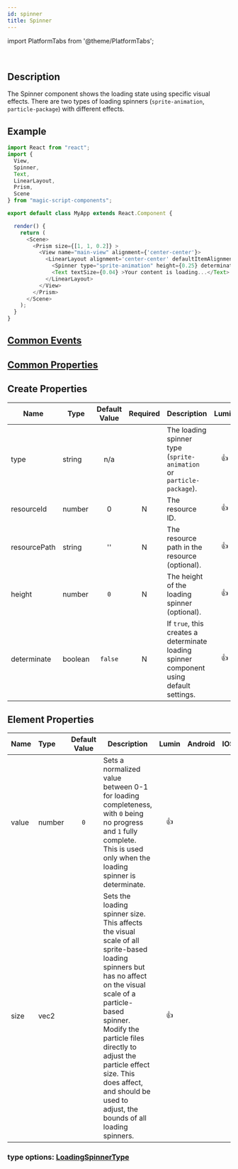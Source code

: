 ```yaml
---
id: spinner
title: Spinner
---
```


import PlatformTabs from '@theme/PlatformTabs';

<PlatformTabs extension='gif' component='spinner' />​

## Description

The Spinner component shows the loading state using specific visual effects. There are two types of loading spinners (`sprite-animation`, `particle-package`) with different effects.

## Example

```javascript
import React from "react";
import {
  View,
  Spinner,
  Text,
  LinearLayout,
  Prism,
  Scene
} from "magic-script-components";

export default class MyApp extends React.Component {

  render() {
    return (
      <Scene>
        <Prism size={[1, 1, 0.2]} >
          <View name="main-view" alignment={'center-center'}>
            <LinearLayout alignment='center-center' defaultItemAlignment='center-center' defaultItemPadding={[0.05, 0, 0, 0]}>
              <Spinner type="sprite-animation" height={0.25} determinate={false} />
              <Text textSize={0.04} >Your content is loading...</Text>
            </LinearLayout>
          </View>
        </Prism>
      </Scene>
    );
  }
}
```

## [Common Events](../events/CommonEvents.md)

## [Common Properties](../types/Properties.md)

## Create Properties

| Name         | Type    | Default Value | Required | Description                                                                             | Lumin | Android |  IOS  |
| ------------ | ------- | :-----------: | :------: | --------------------------------------------------------------------------------------- | :---: | :-----: | :---: |
| type         | string  |      n/a      |          | The loading spinner type (`sprite-animation` or `particle-package`).                    |  👍   |         |       |
| resourceId   | number  |       0       |    N     | The resource ID.                                                                        |  👍   |         |       |
| resourcePath | string  |      ''       |    N     | The resource path in the resource (optional).                                           |  👍   |         |       |
| height       | number  |      `0`      |    N     | The height of the loading spinner (optional).                                           |  👍   |         |       |
| determinate  | boolean |    `false`    |    N     | If `true`, this creates a determinate loading spinner component using default settings. |  👍   |   👍    |  👍   |

## Element Properties

| Name  | Type   | Default Value | Description                                                                                                                                                                                                                                                                                                                     | Lumin | Android |  IOS  |
| :---- | :----- | :-----------: | ------------------------------------------------------------------------------------------------------------------------------------------------------------------------------------------------------------------------------------------------------------------------------------------------------------------------------- | :---: | :-----: | :---: |
| value | number |      `0`      | Sets a normalized value between 0-1 for loading completeness, with `0` being no progress and `1` fully complete. This is used only when the loading spinner is determinate.                                                                                                                                                     |  👍   |         |       |
| size  | vec2   |               | Sets the loading spinner size. This affects the visual scale of all sprite-based loading spinners but has no affect on the visual scale of a particle-based spinner. Modify the particle files directly to adjust the particle effect size. This does affect, and should be used to adjust, the bounds of all loading spinners. |  👍   |         |       |

### type options: [LoadingSpinnerType](../types/LoadingSpinnerType.md)
